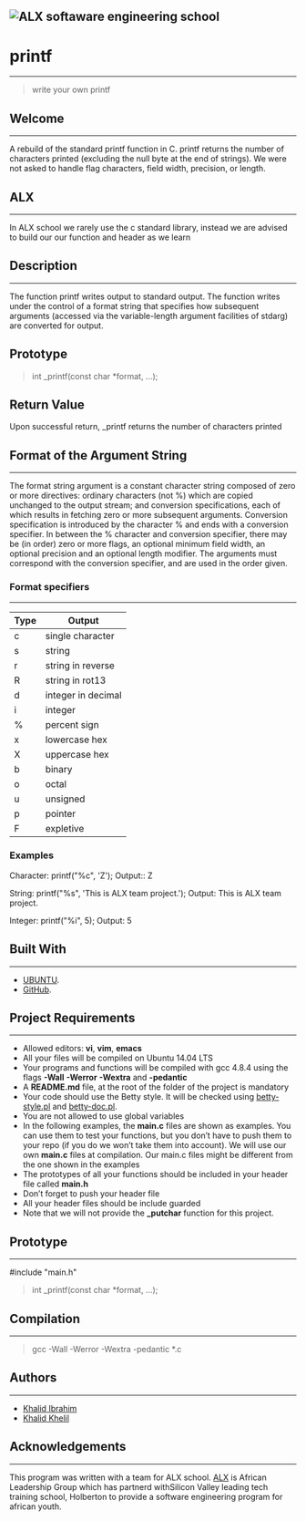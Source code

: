 ![ALX softaware engineering school](https://theme.zdassets.com/theme_assets/10239256/f69718478ae7ecaaae43d9f8aefd9638c313b55e.jpg "ALX")
---
# printf
---
> write your own printf 
## Welcome
---
A rebuild of the standard printf function in C. printf returns the number of characters printed (excluding the null byte at the end of strings). We were not asked to handle flag characters, field width, precision, or length.
## ALX
---
In ALX school we rarely use the c standard library, instead we are advised to build our our function and header as we learn 

## Description
---
The function printf writes output to standard output. The function writes under the control of a format string that specifies how subsequent arguments (accessed via the variable-length argument facilities of stdarg) are converted for output.

## Prototype
> int _printf(const char *format, ...);

## Return Value

Upon successful return, _printf returns the number of characters printed

## Format of the Argument String
---
The format string argument is a constant character string composed of zero or more directives: ordinary characters (not %) which are copied unchanged to the output stream; and conversion specifications, each of which results in fetching zero or more subsequent arguments. Conversion specification is introduced by the character % and ends with a conversion specifier. In between the % character and conversion specifier, there may be (in order) zero or more flags, an optional minimum field width, an optional precision and an optional length modifier. The arguments must correspond with the conversion specifier, and are used in the order given.

### Format specifiers
---
| Type        | Output               |
| ----------- | -------------------- |
| c           | single character     |
| s           | string               |
| r           | string in reverse    |
| R           | string in rot13      |
| d           | integer in decimal   |
| i           | integer              |
| %           | percent sign         |
| x           | lowercase hex        |
| X           | uppercase hex        |
| b           | binary               |
| o           | octal                |
| u    	      | unsigned             |
| p           | pointer              |
| F           | expletive            |

### Examples
Character: printf("%c", 'Z'); Output:: Z

String: printf("%s", 'This is  ALX team project.'); Output: This is ALX team project.

Integer: printf("%i", 5); Output: 5


## Built With
---
- [UBUNTU](https://ubuntu.com/).
- [GitHub](https://github-dotcom.gateway.web.tr/).

## Project Requirements
---
- Allowed editors: **vi**, **vim**, **emacs**
- All your files will be compiled on Ubuntu 14.04 LTS
- Your programs and functions will be compiled with gcc 4.8.4 using the flags **-Wall** **-Werror** **-Wextra** and **-pedantic**
- A **README.md** file, at the root of the folder of the project is mandatory
- Your code should use the Betty style. It will be checked using [betty-style.pl](https://github-dotcom.gateway.web.tr/holbertonschool/Betty/blob/master/betty-style.pl) and [betty-doc.pl](https://github-dotcom.gateway.web.tr/holbertonschool/Betty/blob/master/betty-doc.pl).
- You are not allowed to use global variables
- In the following examples, the **main.c** files are shown as examples. You can use them to test your functions, but you don’t have to push them to your repo (if you do we won’t take them into account). We will use our own **main.c** files at compilation. Our main.c files might be different from the one shown in the examples
- The prototypes of all your functions should be included in your header file called **main.h**
- Don’t forget to push your header file
- All your header files should be include guarded
- Note that we will not provide the **_putchar** function for this project.

## Prototype
---
#include "main.h"
> int _printf(const char *format, ...);

## Compilation
---
> gcc -Wall -Werror -Wextra -pedantic *.c

## Authors
---
- [Khalid Ibrahim](https://github.com/khalid-212)
- [Khalid Khelil](https://github.com/khalidkhelil)

## Acknowledgements
---
This program was written with a team for ALX school. [ALX](https://www.alxafrica.com/) is African  Leadership Group which has partnerd withSilicon Valley leading tech training school, Holberton to provide a software engineering program for african youth. 
